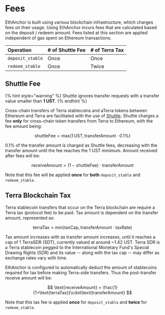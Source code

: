 # Fees

EthAnchor is built using various blockchain infrastructure, which charges fees on their usage. Using EthAnchor incurs fees that are calculated based on the deposit / redeem amount. Fees listed at this section are applied independent of gas spent on Ethereum transactions.

| Operation | \# of Shuttle Fee | \# of Terra Tax |
| :--- | :--- | :--- |
| `deposit_stable` | Once | Once |
| `redeem_stable` | Once | Twice |

## Shuttle Fee

{% hint style="warning" %}
Shuttle ignores transfer requests with a transfer value smaller than **1 UST**.
{% endhint %}

Cross-chain transfers of Terra stablecoins and aTerra tokens between Ethereum and Terra are facilitated with the use of [Shuttle](https://github.com/terra-project/shuttle). Shuttle charges a fee **only** for cross-chain token transfers from Terra to Ethereum, with the fee amount being: 

$$
\text{shuttleFee}=\text{max} (1\,\text{UST},\,\text{transferAmount} \cdot 0.1\% )
$$

0.1% of the transfer amount is charged as Shuttle fees, decreasing with the transfer amount until the fee reaches the 1 UST minimum. Amount received after fees will be: 

$$
\text{receiveAmount} = (1-\text{shuttleFee}) \cdot \text{transferAmount}
$$

Note that this fee will be applied **once** for **both** `deposit_stable` and `redeem_stable`.

## Terra Blockchain Tax

Terra stablecoin transfers that occur on the Terra blockchain are require a Terra tax \(protocol fee\) to be paid. Tax amount is dependent on the transfer amount, represented as: 

$$
\text{terraTax} = \text{min}(\text{taxCap}, \text{transferAmount}\cdot\text{taxRate})
$$

Tax amount increases with as transfer amount increases, until it reaches a cap of 1 TerraSDR \(SDT\), currently valued at around ~1.42 UST. Terra SDR is a Terra stablecoin pegged to the International Monetary Fund's Special Drawing Rights \(SDR\) and its value -- along with the tax cap -- may differ as exchange rates vary with time.

EthAnchor is configured to automatically deduct the amount of stablecoins required for tax before making Terra-side transfers. Thus the post-transfer receive amount will be: 

$$
\text{receiveAmount} = \frac{1}{1+\text{terraTax}}\cdot\text{transferAmount}
$$

Note that this tax fee is applied **once** for `deposit_stable` and **twice** for `redeem_stable`.

